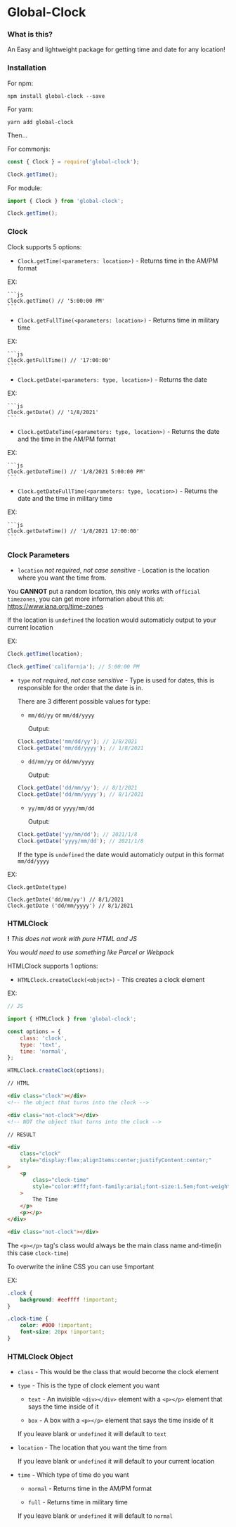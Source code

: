# Global-Clock

### **What is this?**

An Easy and lightweight package for getting time and date for any location!

### **Installation**

For npm:

`npm install global-clock --save`

For yarn:

`yarn add global-clock`

Then...

For commonjs:

```js
const { Clock } = require('global-clock');

Clock.getTime();
```

For module:

```js
import { Clock } from 'global-clock';

Clock.getTime();
```

### **Clock**

Clock supports 5 options:

-   `Clock.getTime(<parameters: location>)` - Returns time in the AM/PM format

EX:

    ```js
    Clock.getTime() // '5:00:00 PM'
    ```

-   `Clock.getFullTime(<parameters: location>)` - Returns time in military time

EX:

    ```js
    Clock.getFullTime() // '17:00:00'
    ```

-   `Clock.getDate(<parameters: type, location>)` - Returns the date

EX:

    ```js
    Clock.getDate() // '1/8/2021'
    ```

-   `Clock.getDateTime(<parameters: type, location>)` - Returns the date and the time in the AM/PM format

EX:

    ```js
    Clock.getDateTime() // '1/8/2021 5:00:00 PM'
    ```

-   `Clock.getDateFullTime(<parameters: type, location>)` - Returns the date and the time in military time

EX:

    ```js
    Clock.getDateTime() // '1/8/2021 17:00:00'
    ```

### **Clock Parameters**

-   `location` _not required_, _not case sensitive_ - Location is the location where you want the time from.

You **CANNOT** put a random location, this only works with `official timezones`, you can get more information about this at: https://www.iana.org/time-zones

If the location is `undefined` the location would automaticly output to your current location

EX:

```js
Clock.getTime(location);

Clock.getTime('california'); // 5:00:00 PM
```

-   `type` _not required_, _not case sensitive_ - Type is used for dates, this is responsible for the order that the date is in.

    There are 3 different possible values for type:

    -   `mm/dd/yy` or `mm/dd/yyyy`

        Output:

    ```js
    Clock.getDate('mm/dd/yy'); // 1/8/2021
    Clock.getDate('mm/dd/yyyy'); // 1/8/2021
    ```

    -   `dd/mm/yy` or `dd/mm/yyyy`

        Output:

    ```js
    Clock.getDate('dd/mm/yy'); // 8/1/2021
    Clock.getDate('dd/mm/yyyy'); // 8/1/2021
    ```

    -   `yy/mm/dd` or `yyyy/mm/dd`

        Output:

    ```js
    Clock.getDate('yy/mm/dd'); // 2021/1/8
    Clock.getDate('yyyy/mm/dd'); // 2021/1/8
    ```

    If the type is `undefined` the date would automaticly output in this format `mm/dd/yyyy`

EX:

```
Clock.getDate(type)

Clock.getDate('dd/mm/yy') // 8/1/2021
Clock.getDate ('dd/mm/yyyy') // 8/1/2021
```

### **HTMLClock**

**!** _This does not work with pure HTML and JS_

_You would need to use something like Parcel or Webpack_

HTMLClock supports 1 options:

-   `HTMLClock.createClock(<object>)` - This creates a clock element

EX:

```js
// JS

import { HTMLClock } from 'global-clock';

const options = {
    class: 'clock',
    type: 'text',
    time: 'normal',
};

HTMLClock.createClock(options);
```

```html
// HTML

<div class="clock"></div>
<!-- the object that turns into the clock -->

<div class="not-clock"></div>
<!-- NOT the object that turns into the clock -->
```

```html
// RESULT

<div
    class="clock"
    style="display:flex;alignItems:center;justifyContent:center;"
>
    <p
        class="clock-time"
        style="color:#fff;font-family:arial;font-size:1.5em;font-weight:200;"
    >
        The Time
    </p>
    <p></p>
</div>

<div class="not-clock"></div>
```

The `<p></p>` tag's class would always be the main class name and-time(in this case `clock-time`)

To overwrite the inline CSS you can use !important

EX:

```css
.clock {
    background: #eeffff !important;
}

.clock-time {
    color: #000 !important;
    font-size: 20px !important;
}
```

### **HTMLClock Object**

-   `class` - This would be the class that would become the clock element

-   `type` - This is the type of clock element you want

    -   `text` - An invisible `<div></div>` element with a `<p></p>` element that says the time inside of it

    -   `box` - A box with a `<p></p>` element that says the time inside of it

    If you leave blank or `undefined` it will default to `text`

-   `location` - The location that you want the time from

    If you leave blank or `undefined` it will default to your current location

-   `time` - Which type of time do you want

    -   `normal` - Returns time in the AM/PM format

    -   `full` - Returns time in military time

    If you leave blank or `undefined` it will default to `normal`
